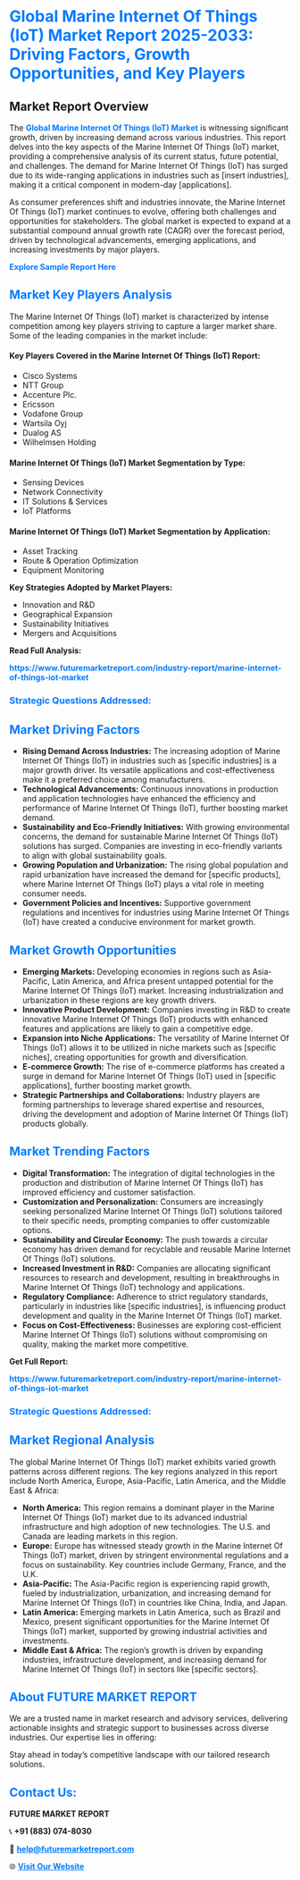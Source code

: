 <h1 style="color: #007BFF;">Global Marine Internet Of Things (IoT) Market Report 2025-2033: Driving Factors, Growth Opportunities, and Key Players</h1>

<section id="overview">
<h2>Market Report Overview</h2>
<p>The <a href="https://www.futuremarketreport.com/industry-report/marine-internet-of-things-iot-market" style="color: #007BFF; text-decoration: none;"><strong>Global Marine Internet Of Things (IoT) Market</strong></a> is witnessing significant growth, driven by increasing demand across various industries. This report delves into the key aspects of the Marine Internet Of Things (IoT) market, providing a comprehensive analysis of its current status, future potential, and challenges. The demand for Marine Internet Of Things (IoT) has surged due to its wide-ranging applications in industries such as [insert industries], making it a critical component in modern-day [applications].</p>
<p>As consumer preferences shift and industries innovate, the Marine Internet Of Things (IoT) market continues to evolve, offering both challenges and opportunities for stakeholders. The global market is expected to expand at a substantial compound annual growth rate (CAGR) over the forecast period, driven by technological advancements, emerging applications, and increasing investments by major players.</p>
</section>

<section id="overview">
<p><a href="https://www.futuremarketreport.com/request-sample/reportId=104343" style="color: #007BFF; text-decoration: none;"><strong>Explore Sample Report Here</strong></a></p>
</section>

<section id="key-players">
<h2 style="color: #007BFF;">Market Key Players Analysis</h2>
<p>The Marine Internet Of Things (IoT) market is characterized by intense competition among key players striving to capture a larger market share. Some of the leading companies in the market include:</p>
<h4>Key Players Covered in the Marine Internet Of Things (IoT) Report:</h4>
<ul><li>Cisco Systems</li><li>NTT Group</li><li>Accenture Plc.</li><li>Ericsson</li><li>Vodafone Group</li><li>Wartsila Oyj</li><li>Dualog AS</li><li>Wilhelmsen Holding</li></ul>
<h4>Marine Internet Of Things (IoT) Market Segmentation by Type:</h4>
<ul><li>Sensing Devices</li><li>Network Connectivity</li><li>IT Solutions &amp; Services</li><li>IoT Platforms</li></ul>

<h4>Marine Internet Of Things (IoT) Market Segmentation by Application:</h4>
<ul><li>Asset Tracking</li><li>Route &amp; Operation Optimization</li><li>Equipment Monitoring</li></ul>
<p><strong>Key Strategies Adopted by Market Players:</strong></p>
<ul>
<li>Innovation and R&D</li>
<li>Geographical Expansion</li>
<li>Sustainability Initiatives</li>
<li>Mergers and Acquisitions</li>
</ul>
</section>

<section>
<p><strong>Read Full Analysis: </strong></p><a href="https://www.futuremarketreport.com/industry-report/marine-internet-of-things-iot-market" style="color: #007BFF; text-decoration: none;"><strong>https://www.futuremarketreport.com/industry-report/marine-internet-of-things-iot-market</strong></a>
<h3 style="color: #007BFF;">Strategic Questions Addressed:</h3>
</section>

<section id="driving-factors">
<h2 style="color: #007BFF;">Market Driving Factors</h2>
<ul>
<li><strong>Rising Demand Across Industries:</strong> The increasing adoption of Marine Internet Of Things (IoT) in industries such as [specific industries] is a major growth driver. Its versatile applications and cost-effectiveness make it a preferred choice among manufacturers.</li>
<li><strong>Technological Advancements:</strong> Continuous innovations in production and application technologies have enhanced the efficiency and performance of Marine Internet Of Things (IoT), further boosting market demand.</li>
<li><strong>Sustainability and Eco-Friendly Initiatives:</strong> With growing environmental concerns, the demand for sustainable Marine Internet Of Things (IoT) solutions has surged. Companies are investing in eco-friendly variants to align with global sustainability goals.</li>
<li><strong>Growing Population and Urbanization:</strong> The rising global population and rapid urbanization have increased the demand for [specific products], where Marine Internet Of Things (IoT) plays a vital role in meeting consumer needs.</li>
<li><strong>Government Policies and Incentives:</strong> Supportive government regulations and incentives for industries using Marine Internet Of Things (IoT) have created a conducive environment for market growth.</li>
</ul>
</section>

<section id="growth-opportunities">
<h2 style="color: #007BFF;">Market Growth Opportunities</h2>
<ul>
<li><strong>Emerging Markets:</strong> Developing economies in regions such as Asia-Pacific, Latin America, and Africa present untapped potential for the Marine Internet Of Things (IoT) market. Increasing industrialization and urbanization in these regions are key growth drivers.</li>
<li><strong>Innovative Product Development:</strong> Companies investing in R&D to create innovative Marine Internet Of Things (IoT) products with enhanced features and applications are likely to gain a competitive edge.</li>
<li><strong>Expansion into Niche Applications:</strong> The versatility of Marine Internet Of Things (IoT) allows it to be utilized in niche markets such as [specific niches], creating opportunities for growth and diversification.</li>
<li><strong>E-commerce Growth:</strong> The rise of e-commerce platforms has created a surge in demand for Marine Internet Of Things (IoT) used in [specific applications], further boosting market growth.</li>
<li><strong>Strategic Partnerships and Collaborations:</strong> Industry players are forming partnerships to leverage shared expertise and resources, driving the development and adoption of Marine Internet Of Things (IoT) products globally.</li>
</ul>
</section>

<section id="trending-factors">
<h2 style="color: #007BFF;">Market Trending Factors</h2>
<ul>
<li><strong>Digital Transformation:</strong> The integration of digital technologies in the production and distribution of Marine Internet Of Things (IoT) has improved efficiency and customer satisfaction.</li>
<li><strong>Customization and Personalization:</strong> Consumers are increasingly seeking personalized Marine Internet Of Things (IoT) solutions tailored to their specific needs, prompting companies to offer customizable options.</li>
<li><strong>Sustainability and Circular Economy:</strong> The push towards a circular economy has driven demand for recyclable and reusable Marine Internet Of Things (IoT) solutions.</li>
<li><strong>Increased Investment in R&D:</strong> Companies are allocating significant resources to research and development, resulting in breakthroughs in Marine Internet Of Things (IoT) technology and applications.</li>
<li><strong>Regulatory Compliance:</strong> Adherence to strict regulatory standards, particularly in industries like [specific industries], is influencing product development and quality in the Marine Internet Of Things (IoT) market.</li>
<li><strong>Focus on Cost-Effectiveness:</strong> Businesses are exploring cost-efficient Marine Internet Of Things (IoT) solutions without compromising on quality, making the market more competitive.</li>
</ul>
</section>

<section>
<p><strong>Get Full Report: </strong></p><a href="https://www.futuremarketreport.com/industry-report/marine-internet-of-things-iot-market" style="color: #007BFF; text-decoration: none;"><strong>https://www.futuremarketreport.com/industry-report/marine-internet-of-things-iot-market</strong></a>
<h3 style="color: #007BFF;">Strategic Questions Addressed:</h3>
</section>


<section id="regional-analysis">
<h2 style="color: #007BFF;">Market Regional Analysis</h2>
<p>The global Marine Internet Of Things (IoT) market exhibits varied growth patterns across different regions. The key regions analyzed in this report include North America, Europe, Asia-Pacific, Latin America, and the Middle East & Africa:</p>
<ul>
<li><strong>North America:</strong> This region remains a dominant player in the Marine Internet Of Things (IoT) market due to its advanced industrial infrastructure and high adoption of new technologies. The U.S. and Canada are leading markets in this region.</li>
<li><strong>Europe:</strong> Europe has witnessed steady growth in the Marine Internet Of Things (IoT) market, driven by stringent environmental regulations and a focus on sustainability. Key countries include Germany, France, and the U.K.</li>
<li><strong>Asia-Pacific:</strong> The Asia-Pacific region is experiencing rapid growth, fueled by industrialization, urbanization, and increasing demand for Marine Internet Of Things (IoT) in countries like China, India, and Japan.</li>
<li><strong>Latin America:</strong> Emerging markets in Latin America, such as Brazil and Mexico, present significant opportunities for the Marine Internet Of Things (IoT) market, supported by growing industrial activities and investments.</li>
<li><strong>Middle East & Africa:</strong> The region’s growth is driven by expanding industries, infrastructure development, and increasing demand for Marine Internet Of Things (IoT) in sectors like [specific sectors].</li>
</ul>
</section>

<footer>
<h2 style="color: #007BFF;">About FUTURE MARKET REPORT</h2>
<p>We are a trusted name in market research and advisory services, delivering actionable insights and strategic support to businesses across diverse industries. Our expertise lies in offering:</p>

<p>Stay ahead in today’s competitive landscape with our tailored research solutions.</p>

<h2 style="color: #007BFF;">Contact Us:</h2>
<p><strong>FUTURE MARKET REPORT</strong></p>
<p>📞 <strong>+91 (883) 074-8030</strong></p>
<p>📧 <strong><a href="mailto:help@futuremarketreport.com" style="color: #007BFF;">help@futuremarketreport.com</a></strong></p>
<p>🌐 <strong><a href="https://www.futuremarketreport.com/" style="color: #007BFF;">Visit Our Website</a></strong></p>
</footer>